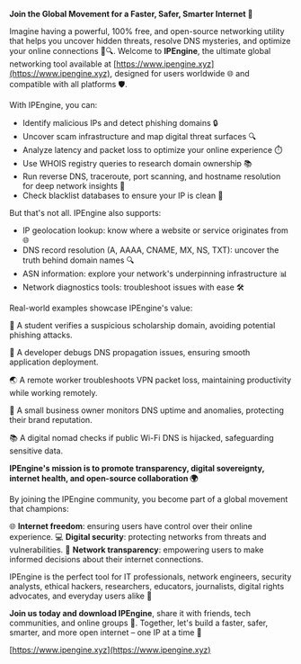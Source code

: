 **Join the Global Movement for a Faster, Safer, Smarter Internet 🚀**

Imagine having a powerful, 100% free, and open-source networking utility that helps you uncover hidden threats, resolve DNS mysteries, and optimize your online connections 📡🔍. Welcome to **IPEngine**, the ultimate global networking tool available at [https://www.ipengine.xyz](https://www.ipengine.xyz), designed for users worldwide 🌐 and compatible with all platforms 🛡️.

With IPEngine, you can:

*   Identify malicious IPs and detect phishing domains 🔒
*   Uncover scam infrastructure and map digital threat surfaces 🔍
*   Analyze latency and packet loss to optimize your online experience ⏱️
*   Use WHOIS registry queries to research domain ownership 📚
*   Run reverse DNS, traceroute, port scanning, and hostname resolution for deep network insights 🔎
*   Check blacklist databases to ensure your IP is clean 🚫

But that's not all. IPEngine also supports:

*   IP geolocation lookup: know where a website or service originates from 🌐
*   DNS record resolution (A, AAAA, CNAME, MX, NS, TXT): uncover the truth behind domain names 🔍
*   ASN information: explore your network's underpinning infrastructure 📊
*   Network diagnostics tools: troubleshoot issues with ease 🛠️

Real-world examples showcase IPEngine's value:

🎉 A student verifies a suspicious scholarship domain, avoiding potential phishing attacks.

🔨 A developer debugs DNS propagation issues, ensuring smooth application deployment.

🌏 A remote worker troubleshoots VPN packet loss, maintaining productivity while working remotely.

💼 A small business owner monitors DNS uptime and anomalies, protecting their brand reputation.

📚 A digital nomad checks if public Wi-Fi DNS is hijacked, safeguarding sensitive data.

**IPEngine's mission is to promote transparency, digital sovereignty, internet health, and open-source collaboration 🌍**

By joining the IPEngine community, you become part of a global movement that champions:

🌐 **Internet freedom**: ensuring users have control over their online experience.
💻 **Digital security**: protecting networks from threats and vulnerabilities.
📡 **Network transparency**: empowering users to make informed decisions about their internet connections.

IPEngine is the perfect tool for IT professionals, network engineers, security analysts, ethical hackers, researchers, educators, journalists, digital rights advocates, and everyday users alike 🔑

**Join us today and download IPEngine**, share it with friends, tech communities, and online groups 🤝. Together, let's build a faster, safer, smarter, and more open internet – one IP at a time 🌟

[https://www.ipengine.xyz](https://www.ipengine.xyz)